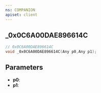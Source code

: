 ```yaml
---
ns: COMPANION
apiset: client
---
```

## _0x0C6A00DAE896614C

```c
// 0x0C6A00DAE896614C
void _0x0C6A00DAE896614C(Any p0,Any p1);
```


## Parameters
* **p0**:
* **p1**:
